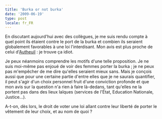 ```yaml
---
title: 'Burka or not burka'
date: '2009-06-19'
type: post
locale: fr_FR
---
```


En discutant aujourd'hui avec des collègues, je me suis rendu compte à quel point ils étaient contre le port de la burka et combien ils seraient globalement favorables à une loi l'interdisant. Mon avis est plus proche de celui d'[Autheuil](http://authueil.org/?2009/06/18/1363-masquer-les-signes-visibles)&nbsp;: je trouve ça idiot.

<!-- more -->

Je peux néanmoins comprendre les motifs d'une telle proposition. Je ne suis moi-même pas enjoué de voir des femmes porter la burka ; je ne peux pas m'empêcher de me dire qu'elles seraient mieux sans. Mais je conçois aussi que pour une certaine partie d'entre elles que je ne saurais quantifier, il peut s'agir d'un choix personnel fruit d'une conviction profonde et que mon avis sur la question n'a rien à faire là-dedans, tant qu'elles ne la portent pas dans des lieux laïques (services de l'État, Education Nationale, Justice…).

A-t-on, dès lors, le droit de voter une loi allant contre leur liberté de porter le vêtement de leur choix, et au nom de quoi&nbsp;?
